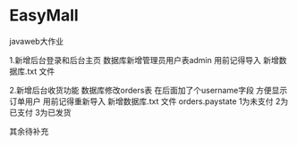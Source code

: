 # EasyMall
javaweb大作业

1.新增后台登录和后台主页
  数据库新增管理员用户表admin
  用前记得导入 新增数据库.txt 文件
 
 2.新增后台收货功能
  数据库修改orders表 在后面加了个username字段 方便显示订单用户
  用前记得重新导入 新增数据库.txt 文件
  orders.paystate 1为未支付 2为已支付 3为已发货
  
  其余待补充
